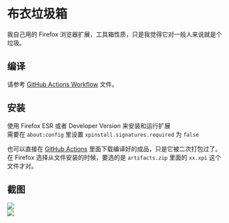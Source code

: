 # 布衣垃圾箱

我自己用的 Firefox 浏览器扩展，工具箱性质，只是我觉得它对一般人来说就是个垃圾。   

## 编译
请参考 [GitHub Actions Workflow](https://github.com/chenbuyi2019/buyitools/blob/master/.github/workflows/main.yml) 文件。  

## 安装

使用 Firefox ESR 或者 Developer Version 来安装和运行扩展   
需要在 `about:config` 里设置 `xpinstall.signatures.required` 为 `false`    

也可以直接在 [GitHub Actions](https://github.com/chenbuyi2019/buyitools/actions) 里面下载编译好的成品，只是它被二次打包过了。   
在 Firefox 选择从文件安装的时候，要选的是 `artifacts.zip` 里面的 `xx.xpi` 这个文件才对。  

## 截图
![](https://s1.ax1x.com/2022/10/29/x52FfI.png)   
![](https://s1.ax1x.com/2022/10/29/x52V6f.png)   

